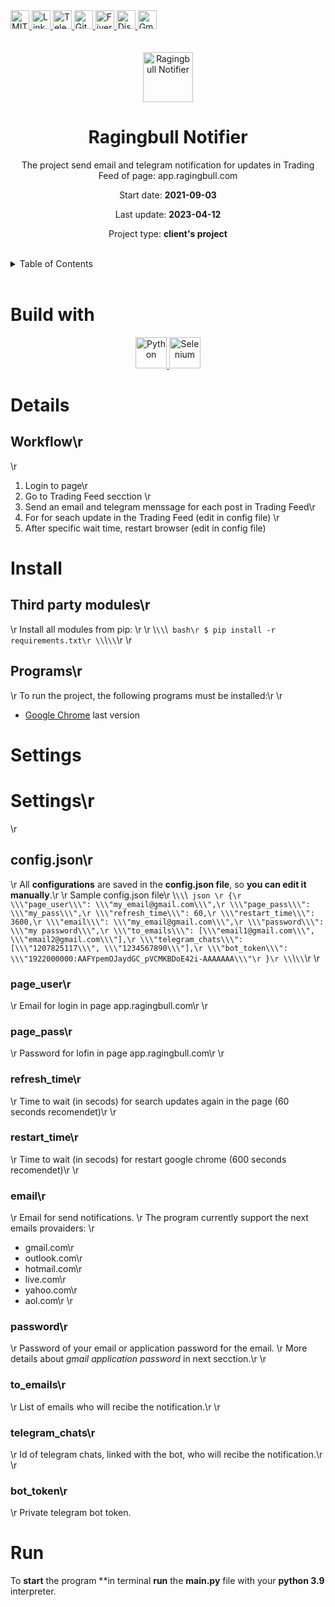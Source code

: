 <div><a href='https://github.com/darideveloper/ragingbull-notifier/blob/master/LICENSE' target='_blank'>
            <img src='https://img.shields.io/github/license/darideveloper/ragingbull-notifier.svg?style=for-the-badge' alt='MIT License' height='30px'/>
        </a><a href='https://www.linkedin.com/in/francisco-dari-hernandez-6456b6181/' target='_blank'>
                <img src='https://img.shields.io/static/v1?style=for-the-badge&message=LinkedIn&color=0A66C2&logo=LinkedIn&logoColor=FFFFFF&label=' alt='Linkedin' height='30px'/>
            </a><a href='https://t.me/darideveloper' target='_blank'>
                <img src='https://img.shields.io/static/v1?style=for-the-badge&message=Telegram&color=26A5E4&logo=Telegram&logoColor=FFFFFF&label=' alt='Telegram' height='30px'/>
            </a><a href='https://github.com/darideveloper' target='_blank'>
                <img src='https://img.shields.io/static/v1?style=for-the-badge&message=GitHub&color=181717&logo=GitHub&logoColor=FFFFFF&label=' alt='Github' height='30px'/>
            </a><a href='https://www.fiverr.com/darideveloper?up_rollout=true' target='_blank'>
                <img src='https://img.shields.io/static/v1?style=for-the-badge&message=Fiverr&color=222222&logo=Fiverr&logoColor=1DBF73&label=' alt='Fiverr' height='30px'/>
            </a><a href='https://discord.com/users/992019836811083826' target='_blank'>
                <img src='https://img.shields.io/static/v1?style=for-the-badge&message=Discord&color=5865F2&logo=Discord&logoColor=FFFFFF&label=' alt='Discord' height='30px'/>
            </a><a href='mailto:darideveloper@gmail.com?subject=Hello Dari Developer' target='_blank'>
                <img src='https://img.shields.io/static/v1?style=for-the-badge&message=Gmail&color=EA4335&logo=Gmail&logoColor=FFFFFF&label=' alt='Gmail' height='30px'/>
            </a></div><div align='center'><br><br><img src='https://github.com/darideveloper/ragingbull-notifier/blob/master/logo.png?raw=true' alt='Ragingbull Notifier' height='80px'/>

# Ragingbull Notifier

The project send email and telegram notification for updates in Trading Feed of page: app.ragingbull.com

Start date: **2021-09-03**

Last update: **2023-04-12**

Project type: **client's project**

</div><br><details>
            <summary>Table of Contents</summary>
            <ol>
<li><a href='#buildwith'>Build With</a></li>
<li><a href='#media'>Media</a></li>
<li><a href='#details'>Details</a></li>
<li><a href='#install'>Install</a></li>
<li><a href='#settings'>Settings</a></li>
<li><a href='#run'>Run</a></li></ol>
        </details><br>

# Build with

<div align='center'><a href='https://www.python.org/' target='_blank'> <img src='https://cdn.svgporn.com/logos/python.svg' alt='Python' title='Python' height='50px'/> </a><a href='https://www.selenium.dev/' target='_blank'> <img src='https://cdn.svgporn.com/logos/selenium.svg' alt='Selenium' title='Selenium' height='50px'/> </a></div>

# Details

## Workflow\r
\r
1. Login to page\r
2. Go to Trading Feed secction \r
3. Send an email and telegram menssage for each post in Trading Feed\r
4. For for seach update in the Trading Feed (edit in config file) \r
5. After specific wait time, restart browser (edit in config file)

# Install

## Third party modules\r
\r
Install all modules from pip: \r
\r
\\`\\`\\` bash\r
$ pip install -r requirements.txt\r
\\`\\`\\`\r
\r
## Programs\r
\r
To run the project, the following programs must be installed:\r
\r
* [Google Chrome](https://www.google.com/intl/es/chrome) last version

# Settings

# Settings\r
\r
## config.json\r
\r
All **configurations** are saved in the **config.json file**, so **you can edit it manually**.\r
\r
Sample config.json file\r
\\`\\`\\` json \r
{\r
    \\\"page_user\\\": \\\"my_email@gmail.com\\\",\r
    \\\"page_pass\\\": \\\"my_pass\\\",\r
    \\\"refresh_time\\\": 60,\r
    \\\"restart_time\\\": 3600,\r
    \\\"email\\\": \\\"my_email@gmail.com\\\",\r
    \\\"password\\\": \\\"my password\\\",\r
    \\\"to_emails\\\": [\\\"email1@gmail.com\\\", \\\"email2@gmail.com\\\"],\r
    \\\"telegram_chats\\\": [\\\"1207825117\\\", \\\"1234567890\\\"],\r
    \\\"bot_token\\\": \\\"1922000000:AAFYpemOJaydGC_pVCMKBDoE42i-AAAAAAA\\\"\r
}\r
\\`\\`\\`\r
\r
### page_user\r
\r
Email for login in page app.ragingbull.com\r
\r
### page_pass\r
\r
Password for lofin in page app.ragingbull.com\r
\r
### refresh_time\r
\r
Time to wait (in secods) for search updates again in the page (60 seconds recomendet)\r
\r
### restart_time\r
\r
Time to wait (in secods) for restart google chrome (600 seconds recomendet)\r
\r
### email\r
\r
Email for send notifications. \r
The program currently support the next emails provaiders: \r
* gmail.com\r
* outlook.com\r
* hotmail.com\r
* live.com\r
* yahoo.com\r
* aol.com\r
\r
### password\r
\r
Password of your email or application password for the email. \r
More details about *gmail application password* in next secction.\r
\r
### to_emails\r
\r
List of emails who will recibe the notification.\r
\r
### telegram_chats\r
\r
Id of telegram chats, linked with the bot, who will recibe the notification.\r
\r
### bot_token\r
\r
Private telegram bot token.

# Run

To **start** the program **in terminal **run** the **__main__.py** file with your **python 3.9** interpreter.


